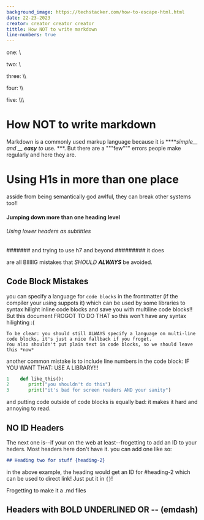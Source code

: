```yaml
---
background_image: https://techstacker.com/how-to-escape-html.html
date: 22-23-2023
creator: creator creator creator
tittle: How NOT to write markdown
line-numbers: true
---
```


one: \

two: \\

three: \\\

four: \\\\

five: \\\\\

# How NOT to write markdown 
Markdown is a commonly used markup language because it is *****simple__ and __ **easy** to* use. ***. But there are a """few""" errors people make regularly and here they are. 

# Using H1s in more than one place
asside from being semantically god awlful, they can break other systems too!!

#### Jumping down more than one heading level
###### Using lower headers as subtittles
####### and trying to use h7 and beyond
######### it does

are all BIIIIIG mistakes that *SHOULD **ALWAYS*** be avoided. 

## Code Block Mistakes

you can specify a language for `code blocks` in the frontmatter (if the compiler your using suppots it) which can be used by some libraries to syntax hilight inline code blocks and save you with multiline code blocks!! But this document FROGOT TO DO THAT so this won't have any syntax hilighting :(

```
To be clear: you should still ALWAYS specify a language on multi-line code blocks, it's just a nice fallback if you froget. 
You also shouldn't put plain text in code blocks, so we should leave this *now* 
```

another common mistake is to include line numbers in the code block: IF YOU WANT THAT: USE A LIBRARY!!!

```python
1    def like_this(): 
2       print("you shouldn't do this")
3       print("it's bad for screen readers AND your sanity")
```

and putting code outside of code blocks is equally bad: it makes it hard and annoying to read. 

## NO ID Headers
The next one is--if your on the web at least--frogetting to add an ID to your heders. Most headers here don't have it. you can add one like so: 

```md
## Heading two for stuff {heading-2}
```

in the above example, the heading would get an ID for #heading-2 which can be used to direct link! Just put it in `{}`!

Frogetting to make it a .md files

## Headers with **BOLD** __UNDERLINED__ OR -- (emdash)
